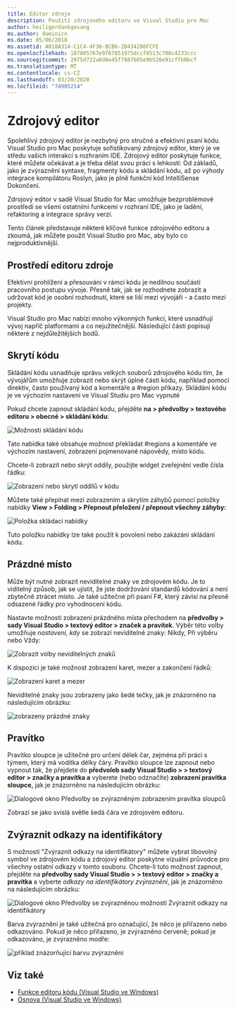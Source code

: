```yaml
---
title: Editor zdroje
description: Použití zdrojového editoru ve Visual Studiu pro Mac
author: heiligerdankgesang
ms.author: dominicn
ms.date: 05/06/2018
ms.assetid: A018A314-C1C4-4F36-BCB6-2D434208FCFE
ms.openlocfilehash: 187805767e9f67851975dccf8513c708c4233ccc
ms.sourcegitcommit: 2975d722a6d6e45f7887b05e9b526e91cffb0bcf
ms.translationtype: MT
ms.contentlocale: cs-CZ
ms.lasthandoff: 03/20/2020
ms.locfileid: "74985214"
---
```

# <a name="source-editor"></a>Zdrojový editor

Spolehlivý zdrojový editor je nezbytný pro stručné a efektivní psaní kódu. Visual Studio pro Mac poskytuje sofistikovaný zdrojový editor, který je ve středu vašich interakcí s rozhraním IDE. Zdrojový editor poskytuje funkce, které můžete očekávat a je třeba dělat svou práci s lehkostí: Od základů, jako je zvýraznění syntaxe, fragmenty kódu a skládání kódu, až po výhody integrace kompilátoru Roslyn, jako je plně funkční kód IntelliSense Dokončení.

Zdrojový editor v sadě Visual Studio for Mac umožňuje bezproblémové prostředí se všemi ostatními funkcemi v rozhraní IDE, jako je ladění, refaktoring a integrace správy verzí.

Tento článek představuje některé klíčové funkce zdrojového editoru a zkoumá, jak můžete použít Visual Studio pro Mac, aby bylo co nejproduktivnější.

## <a name="the-source-editor-experience"></a>Prostředí editoru zdroje

Efektivní prohlížení a přesouvání v rámci kódu je nedílnou součástí pracovního postupu vývoje. Přesně tak, jak se rozhodnete zobrazit a udržovat kód je osobní rozhodnutí, které se liší mezi vývojáři - a často mezi projekty.

Visual Studio pro Mac nabízí mnoho výkonných funkcí, které usnadňují vývoj napříč platformami a co nejužitečnější. Následující části popisují některé z nejdůležitějších bodů.

## <a name="code-folding"></a>Skrytí kódu

Skládání kódu usnadňuje správu velkých souborů zdrojového kódu tím, že vývojářům umožňuje zobrazit nebo skrýt úplné části kódu, například pomocí direktiv, často používaný kód a komentáře a #region příkazy. Skládání kódu je ve výchozím nastavení ve Visual Studiu pro Mac vypnuté

Pokud chcete zapnout skládání kódu, přejděte **na > předvolby > textového editoru > obecné > skládání kódu**:

![Možnosti skládání kódu](media/source-editor-image1.png)

Tato nabídka také obsahuje možnost překládat #regions a komentáře ve výchozím nastavení, zobrazení pojmenované nápovědy, místo kódu.

Chcete-li zobrazit nebo skrýt oddíly, použijte widget zveřejnění vedle čísla řádku:

![Zobrazení nebo skrytí oddílů v kódu](media/source-editor-image2.png)

Můžete také přepínat mezi zobrazením a skrytím záhybů pomocí položky nabídky **View > Folding > Přepnout přeložení / přepnout všechny záhyby:**

![Položka skládací nabídky](media/source-editor-image19.png)

Tuto položku nabídky lze také použít k povolení nebo zakázání skládání kódu.

## <a name="white-space"></a>Prázdné místo

Může být nutné zobrazit neviditelné znaky ve zdrojovém kódu. Je to viditelný způsob, jak se ujistit, že jste dodržování standardů kódování a není zbytečně ztrácet místo. Je také užitečné při psaní F#, který závisí na přesně odsazené řádky pro vyhodnocení kódu.

Nastavte možnosti zobrazení prázdného místa přechodem na **předvolby > sady Visual Studio > textový editor > značek a pravítek**. Výběr této volby umožňuje _nastavení, kdy_ se zobrazí neviditelné znaky: Nikdy, Při výběru nebo Vždy:

![Zobrazit volby neviditelných znaků](media/source-editor-image3.png)

K dispozici je také možnost zobrazení karet, mezer a zakončení řádků:

![Zobrazení karet a mezer](media/source-editor-image4.png)

Neviditelné znaky jsou zobrazeny jako šedé tečky, jak je znázorněno na následujícím obrázku:

![zobrazeny prázdné znaky](media/source-editor-image22.png)

## <a name="ruler"></a>Pravítko

Pravítko sloupce je užitečné pro určení délek čar, zejména při práci s týmem, který má vodítka délky čáry. Pravítko sloupce lze zapnout nebo vypnout tak, že přejdete do **předvoleb sady Visual Studio > > textový editor > značky a pravítka a** vyberete (nebo odznačíte) **zobrazení pravítka sloupce,** jak je znázorněno na následujícím obrázku:

![Dialogové okno Předvolby se zvýrazněným zobrazením pravítka sloupců](media/source-editor-image5.png)

 Zobrazí se jako svislá světle šedá čára ve zdrojovém editoru.

## <a name="highlight-identifier-references"></a>Zvýraznit odkazy na identifikátory

S možností "Zvýraznit odkazy na identifikátory" můžete vybrat libovolný symbol ve zdrojovém kódu a zdrojový editor poskytne vizuální průvodce pro všechny ostatní odkazy v tomto souboru. Chcete-li tuto možnost zapnout, přejděte na **předvolby sady Visual Studio > > textový editor > značky a pravítka** a vyberte _odkazy na identifikátory zvýraznění_, jak je znázorněno na následujícím obrázku:

![Dialogové okno Předvolby se zvýrazněnou možností Zvýraznit odkazy na identifikátory](media/source-editor-image6.png)

Barva zvýraznění je také užitečná pro označující, že něco je přiřazeno nebo odkazováno. Pokud je něco přiřazeno, je zvýrazněno červeně; pokud je odkazováno, je zvýrazněno modře:

![příklad znázorňující barvu zvýraznění](media/source-editor-image7.png)

## <a name="see-also"></a>Viz také

- [Funkce editoru kódu (Visual Studio ve Windows)](/visualstudio/ide/writing-code-in-the-code-and-text-editor)
- [Osnova (Visual Studio ve Windows)](/visualstudio/ide/outlining)